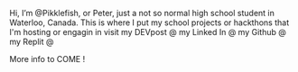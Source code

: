 Hi, I’m @Pikklefish, or Peter, just a not so normal high school student in Waterloo, Canada. This is where I put my school projects or hackthons that I'm hosting or engagin in
visit my DEVpost @ 
      my Linked In @
      my Github @
      my Replit @
      
  More info to COME !

<!---
Pikklefish/Pikklefish is a ✨ special ✨ repository because its `README.md` (this file) appears on your GitHub profile.
You can click the Preview link to take a look at your changes.
--->
